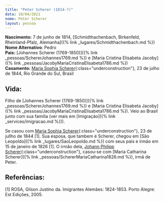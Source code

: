 ```yaml
---
title: "Peter Scherer (1814-?)"
data: 10/04/2021
nome: Peter Scherer
layout: pessoa
---
```


**Nascimento:** 7 de junho de 1814, [Schmidthachenbach, Birkenfeld, Rheinland-Pfalz, Alemanha]({% link _lugares/Schmidthachenbach.md %})<br/>
**Nome Alternativo**: Pedro<br/>
**Pais:** [Johannes Scherer (1769-1850)]({% link _pessoas/SchererJohannes1769.md %}) e [Maria Cristina Elisabeta Jacoby]({% link _pessoas/JacobyMariaCristinaElisabeta1786.md %})<br/>
**Casamento:** [Maria Sophia Scherer](){:class="underconstruction"}, 23 de julho de 1844, Rio Grande do Sul, Brasil<br/>

## Vida:

Filho de [Johannes Scherer (1769-1850)]({% link _pessoas/SchererJohannes1769.md %}) e [Maria Cristina Elisabeta Jacoby]({% link _pessoas/JacobyMariaCristinaElisabeta1786.md %}). Veio ao Brasil junto com sua familia (ver mais em [Imigração]({% link _services/imigracao.md %})).

Se casou com [Maria Sophia Scherer](){:class="underconstruction"}, 23 de jullho de 1844 [1]. Sua esposa, que tambem é Scherer, chegou em [São Leopoldo]({% link _lugares/SaoLeopoldo.md %}) com seus pais e irmão em 15 de janeiro de 1826 [1]. O irmão dela, [Johann Philipp Scherer](){:class="underconstruction"}, casou-se com [Maria Catharina Scherer]({% link _pessoas/SchererMariaCatharina1826.md %}), irmã de Peter.

## Referências:

[1] ROSA, Gilson Justino da. Imigrantes Alemães: 1824-1853. Porto Alegre: Est Edições, 2005.


